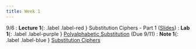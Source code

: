 ```yaml
---
title: Week 1
---
```


9/6
: **Lecture 1**{: .label .label-red } Substitution Ciphers - Part 1 ([Slides](https://docs.google.com/presentation/d/1udmaXO2bsuwE7hxs8RXO2XkyBqtbF8GBsRrtMN-S_SI/edit?usp=sharing))
: **Lab 1**{: .label .label-purple } [Polyalphabetic Substitution](https://datahub.berkeley.edu/hub/user-redirect/git-pull?repo=https%3A%2F%2Fgithub.com%2FCodebreakingAtCal%2FCodebreakingLabs&urlpath=tree%2FCodebreakingLabs%2FLab1%2Flab01.ipynb&branch=master) (Due 9/11)
: **Note 1**{: .label .label-blue } [Substitution Ciphers](https://codebreakingatcal.org/assets/notes/note1.pdf)